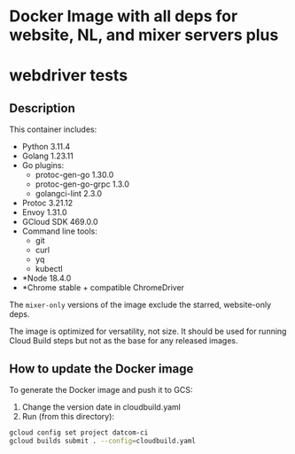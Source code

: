 # Docker Image with all deps for website, NL, and mixer servers plus
# webdriver tests

## Description

This container includes:
- Python 3.11.4
- Golang 1.23.11
- Go plugins:
  - protoc-gen-go 1.30.0
  - protoc-gen-go-grpc 1.3.0
  - golangci-lint 2.3.0
- Protoc 3.21.12
- Envoy 1.31.0
- GCloud SDK 469.0.0
- Command line tools:
  - git
  - curl
  - yq
  - kubectl
- *Node 18.4.0
- *Chrome stable + compatible ChromeDriver

The `mixer-only` versions of the image exclude the starred, website-only deps.

The image is optimized for versatility, not size. It should be used for running
Cloud Build steps but not as the base for any released images.

## How to update the Docker image

To generate the Docker image and push it to GCS:

1. Change the version date in cloudbuild.yaml
2. Run (from this directory):

```bash
gcloud config set project datcom-ci
gcloud builds submit . --config=cloudbuild.yaml
```
